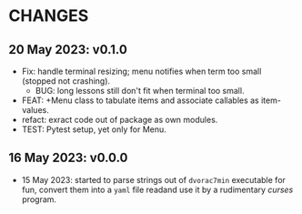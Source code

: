 # CHANGES

## 20 May 2023: v0.1.0

- Fix: handle terminal resizing; menu notifies when term too small 
  (stopped not crashing).
  - BUG: long lessons still don't fit when terminal too small.
- FEAT: +Menu class to tabulate items and associate callables as item-values.
- refact: exract code out of package as own modules.
- TEST: Pytest setup, yet only for Menu.

## 16 May 2023: v0.0.0

- 15 May 2023: started to parse strings out of `dvorac7min` executable for fun,
  convert them into a `yaml` file readand use it by a rudimentary *curses* program.
  